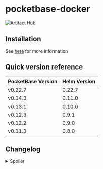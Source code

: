 # pocketbase-docker

[![Artifact Hub](https://img.shields.io/endpoint?url=https://artifacthub.io/badge/repository/pocketbase-docker)](https://artifacthub.io/packages/search?repo=pocketbase-docker)

## Installation

See [here](https://artifacthub.io/packages/helm/pocketbase-docker/pocketbase-helm) for more information

## Quick version reference

| PocketBase Version | Helm Version |
|--------------------|--------------|
| v0.22.7            | 0.22.7       |
| v0.14.3            | 0.11.0       |
| v0.13.1            | 0.10.0       |
| v0.12.3            | 0.9.1        |
| v0.12.2            | 0.9.0        |
| v0.11.3            | 0.8.0        |

## Changelog

<details>
<summary>Spoiler</summary>

### v0.22.7 

- Upgraded to pocketbase v0.22.7 

Check https://github.com/pocketbase/pocketbase/releases/tag/v0.22.7 for possible breaking changes


### v0.11.0

- Upgraded to pocketbase v0.14.3

Check https://github.com/pocketbase/pocketbase/releases/tag/v0.14.0 for possible breaking changes


### v0.10.0

- Upgraded to pocketbase v0.13.1

Check https://github.com/pocketbase/pocketbase/releases/tag/v0.13.0 for possible breaking changes

### v0.9.1

- Upgraded to pocketbase v0.12.3

### v0.9.0

- Upgraded to pocketbase v0.12.2

### v0.8.0

- Upgraded to pocketbase v0.11.3

**Make sure to have a backup of your pb_data and to read the notes below before updating (there is small breaking change in case you are filtering multi-relation fields in your client-side code).**

### v0.7.0

- Upgraded to pocketbase v0.10.4

### v0.6.0

- Upgraded to pocketbase v0.9.0

**IMPORTANT**: Before upgrading to v0.6.0 remember to upgrade to v0.5.0 first!

### v0.5.0

- Fixed the ingress.yaml
- Upgraded to PocketBase v0.8.0, see changelog [here](https://github.com/pocketbase/pocketbase/releases/tag/v0.8.0)

The upgrade procedure is managed by the helm chart, so relax, **backup** and upgrade!

### v0.4.9

Upgraded to PocketBase v0.7.10

### v0.4.8

Added possibility to create ingress for PocketBase

### v0.4.7

Upgraded to PocketBase v0.7.9

### v0.4.6

Upgraded to PocketBase v0.7.7

### v0.4.5

Upgraded to PocketBase v0.7.5

### v0.4.4

Fixed service port
Fixed url on which pocketbase listens (it is now 0.0.0.0)
Added connection test

### v0.4.3

Upgraded to PocketBase v0.7.4

### v0.4.2

Upgraded to PocketBase v0.7.2, added support for PB_ENCRYPTION_KEY

### v0.4.1

Upgraded to PocketBase v0.7.1

### v0.4.0

Upgraded to PocketBase v0.7.0

</details>